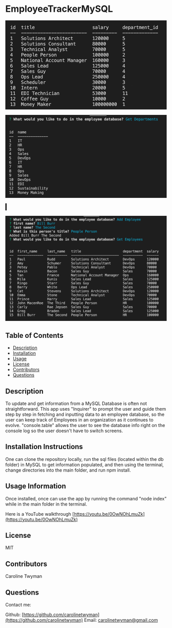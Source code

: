 # EmployeeTrackerMySQL

![project image](./assets/emp.png)

![project image](./assets/emp1.png)

![project image](./assets/emp2.png)

![project image](./assets/emp3.png)

## Table of Contents
* [Description](#description)
* [Installation](#installation)
* [Usage](#usage)
* [License](#license)
* [Contributors](#contributors)
* [Questions](#questions)

## Description
To update and get information from a MySQL Database is often not straightforward. This app uses "Inquirer" to prompt the user and guide them step by step in fetching and inputting data to an employee database, so the user can keep track of Employees in an organization as it continues to evolve. 
"console.table" allows the user to see the database info right on the console log so the user doesn't have to switch screens.

## Installation Instructions
One can clone the repository locally, run the sql files (located within the db folder) in MySQL to get information populated, and then using the terminal, change directories into the main folder, and run npm install. 

## Usage Information
Once installed, once can use the app by running the command "node index" while in the main folder in the terminal. 

Here is a YouTube walkthrough [https://youtu.be/0OwNOhLmuZk](https://youtu.be/0OwNOhLmuZk)

## License
MIT

## Contributors
Caroline Twyman

## Questions
Contact me:

Github: [https://github.com/carolinetwyman](https://github.com/carolinetwyman)
Email: [carolinetwyman@gmail.com](carolinetwyman@gmail.com)
